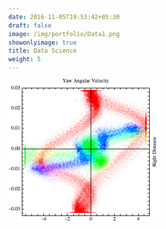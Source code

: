 ```yaml
---
date: 2016-11-05T19:53:42+05:30
draft: false
image: /img/portfolio/Data1.png
showonlyimage: true
title: Data Science
weight: 5
---
```


<!--more-->

![](/img/portfolio/Data1.png)
